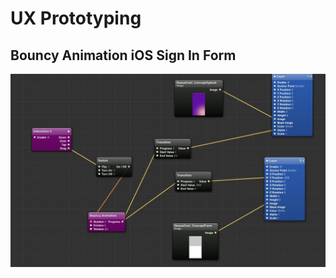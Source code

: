 UX Prototyping
==============

Bouncy Animation iOS Sign In Form
---------------------------------
![ScreenShot](/repscreens/dragbouncy.jpg)
